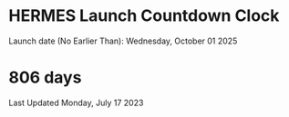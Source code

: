 # HERMES Launch Countdown Clock

Launch date (No Earlier Than): Wednesday, October 01 2025
# 806 days

Last Updated Monday, July 17 2023